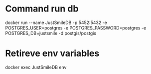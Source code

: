 # Command run db

docker run --name JustSmileDB -p 5452:5432 -e POSTGRES_USER=postgres -e POSTGRES_PASSWORD=postgres -e POSTGRES_DB=justsmile -d postgis/postgis

# Retireve env variables 

docker exec JustSmileDB env
